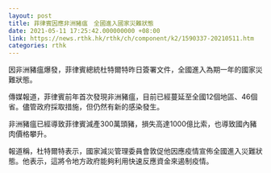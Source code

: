 ```yaml
---
layout: post
title: 菲律賓因應非洲豬瘟　全國進入國家災難狀態
date: 2021-05-11 17:25:42.000000000 +08:00
link: https://news.rthk.hk/rthk/ch/component/k2/1590337-20210511.htm
categories: rthk
---
```


因非洲豬瘟爆發，菲律賓總統杜特爾特昨日簽署文件，全國進入為期一年的國家災難狀態。

傳媒報道，菲律賓前年首次發現非洲豬瘟，目前已經蔓延至全國12個地區、46個省。儘管政府採取措施，但仍然有新的感染發生。

非洲豬瘟已經導致菲律賓減產300萬頭豬，損失高達1000億比索，也導致國內豬肉價格攀升。

報道稱，杜特爾特表示，國家減災管理委員會敦促他因應疫情宣佈全國進入災難狀態。他表示，這將令地方政府能夠利用快速反應資金來遏制疫情。
